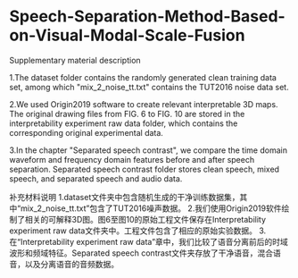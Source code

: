# Speech-Separation-Method-Based-on-Visual-Modal-Scale-Fusion
Supplementary material description

1.The dataset folder contains the randomly generated clean training data set, among which "mix_2_noise_tt.txt" contains the TUT2016 noise data set.

2.We used Origin2019 software to create relevant interpretable 3D maps. The original drawing files from FIG. 6 to FIG. 10 are stored in the interpretability experiment raw data folder, which contains the corresponding original experimental data.

3.In the chapter "Separated speech contrast", we compare the time domain waveform and frequency domain features before and after speech separation. Separated speech contrast folder stores clean speech, mixed speech, and separated speech and audio data.

补充材料说明
1.dataset文件夹中包含随机生成的干净训练数据集，其中“mix_2_noise_tt.txt”包含了TUT2016噪声数据。
2.我们使用Origin2019软件绘制了相关的可解释3D图。图6至图10的原始工程文件保存在Interpretability experiment raw data文件夹中。工程文件包含了相应的原始实验数据。
3.在“Interpretability experiment raw data”章中，我们比较了语音分离前后的时域波形和频域特征。Separated speech contrast文件夹存放了干净语音，混合语音，以及分离语音的音频数据。
